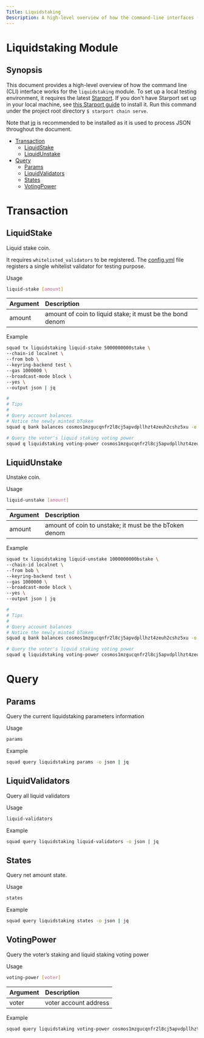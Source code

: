 ```yaml
---
Title: Liquidstaking
Description: A high-level overview of how the command-line interfaces (CLI) works for the liquidstaking module.
---
```


# Liquidstaking Module

## Synopsis

This document provides a high-level overview of how the command line (CLI) interface works for the `liquidstaking` module. To set up a local testing environment, it requires the latest [Starport](https://starport.com/). If you don't have Starport set up in your local machine, see [this Starport guide](https://docs.starport.network/) to install it. Run this command under the project root directory `$ starport chain serve`.

Note that [jq](https://stedolan.github.io/jq/) is recommended to be installed as it is used to process JSON throughout the document.

- [Transaction](#Transaction)
    * [LiquidStake](#LiquidStake)
    * [LiquidUnstake](#LiquidUnstake)
- [Query](#Query)
    * [Params](#Params)
    * [LiquidValidators](#LiquidValidators)
    * [States](#States)
    * [VotingPower](#VotingPower)

# Transaction

## LiquidStake

Liquid stake coin.

It requires `whitelisted_validators` to be registered. The [config.yml](https://github.com/cosmosquad-labs/squad/blob/main/config.yml) file registers a single whitelist validator for testing purpose. 

Usage

```bash
liquid-stake [amount]
```

| **Argument** |  **Description**                                          |
| :----------- | :-------------------------------------------------------- |
| amount       | amount of coin to liquid stake; it must be the bond denom |

Example

```bash
squad tx liquidstaking liquid-stake 5000000000stake \
--chain-id localnet \
--from bob \
--keyring-backend test \
--gas 1000000 \
--broadcast-mode block \
--yes \
--output json | jq

#
# Tips
#
# Query account balances
# Notice the newly minted bToken
squad q bank balances cosmos1mzgucqnfr2l8cj5apvdpllhzt4zeuh2cshz5xu -o json | jq

# Query the voter's liquid staking voting power
squad q liquidstaking voting-power cosmos1mzgucqnfr2l8cj5apvdpllhzt4zeuh2cshz5xu -o json | jq
```

## LiquidUnstake

Unstake coin.

Usage

```bash
liquid-unstake [amount]
```

| **Argument**  |  **Description**                                      |
| :------------ | :---------------------------------------------------- |
| amount        | amount of coin to unstake; it must be the bToken denom|

Example

```bash
squad tx liquidstaking liquid-unstake 1000000000bstake \
--chain-id localnet \
--from bob \
--keyring-backend test \
--gas 1000000 \
--broadcast-mode block \
--yes \
--output json | jq

#
# Tips
#
# Query account balances
# Notice the newly minted bToken
squad q bank balances cosmos1mzgucqnfr2l8cj5apvdpllhzt4zeuh2cshz5xu -o json | jq

# Query the voter's liquid staking voting power
squad q liquidstaking voting-power cosmos1mzgucqnfr2l8cj5apvdpllhzt4zeuh2cshz5xu -o json | jq
```

# Query

## Params

Query the current liquidstaking parameters information

Usage

```bash
params
```

Example

```bash
squad query liquidstaking params -o json | jq
```

## LiquidValidators

Query all liquid validators

Usage

```bash
liquid-validators
```

Example

```bash
squad query liquidstaking liquid-validators -o json | jq
```
## States

Query net amount state.

Usage

```bash
states
```

Example

```bash
squad query liquidstaking states -o json | jq
```

## VotingPower

Query the voter’s staking and liquid staking voting power 

Usage

```bash
voting-power [voter]
```

| **Argument** |  **Description**      |
| :----------- | :-------------------- |
| voter        | voter account address |

Example

```bash
squad query liquidstaking voting-power cosmos1mzgucqnfr2l8cj5apvdpllhzt4zeuh2cshz5xu -o json | jq
```